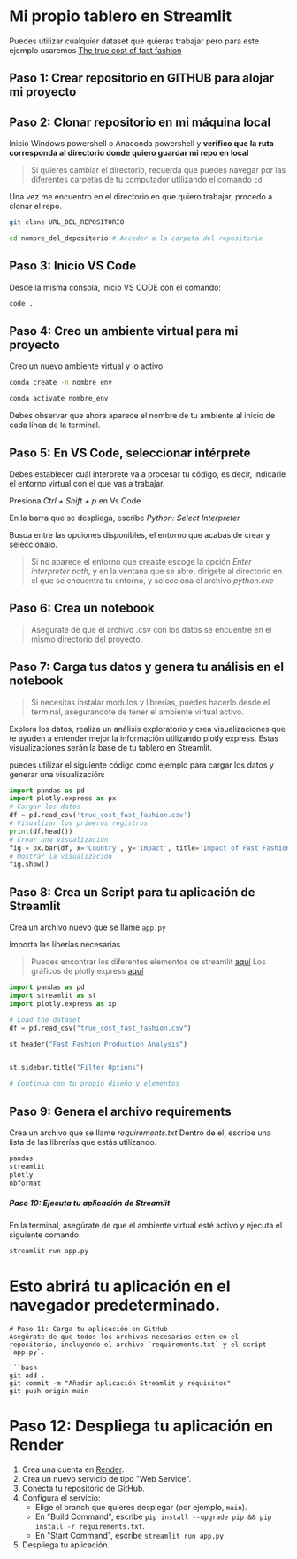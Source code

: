 # Mi propio tablero en Streamlit

Puedes utilizar cualquier dataset que quieras trabajar pero para este ejemplo usaremos [The true cost of fast fashion](https://www.kaggle.com/datasets/khushikyad001/the-true-cost-of-fast-fashion-impact?select=true_cost_fast_fashion.csv)

## Paso 1: Crear repositorio en GITHUB para alojar mi proyecto

## Paso 2: Clonar repositorio en mi máquina local

Inicio Windows powershell o Anaconda powershell y **verifico que la ruta corresponda al directorio donde quiero guardar mi repo en local**

> Si quieres cambiar el directorio, recuerda que puedes navegar por las diferentes carpetas de tu computador utilizando el comando `cd`

Una vez me encuentro en el directorio en que quiero trabajar, procedo a clonar el repo.

```bash
git clone URL_DEL_REPOSITORIO

cd nombre_del_depositorio # Acceder a la carpeta del repositorio
```

## Paso 3: Inicio VS Code

Desde la misma consola,  inicio VS CODE con el comando:

```bash
code .
```

## Paso 4: Creo un ambiente virtual para mi proyecto

Creo un nuevo ambiente virtual y lo activo

```bash
conda create -n nombre_env

conda activate nombre_env
```

Debes observar que ahora aparece el nombre de tu ambiente al inicio de cada línea de la terminal.

## Paso 5: En VS Code, seleccionar intérprete

Debes establecer cuál interprete va a procesar tu código, es decir, indicarle el entorno virtual con el que vas a trabajar.

Presiona *Ctrl + Shift + p*  en Vs Code

En la barra que se despliega, escribe *Python: Select Interpreter*

Busca entre las opciones disponibles, el entorno que acabas de crear y seleccionalo.

> Si no aparece el entorno que creaste escoge la opción *Enter interpreter path*, y en la ventana que se abre, dirígete al directorio en el que se encuentra tu entorno, y selecciona el archivo *python.exe*

## Paso 6: Crea un notebook

> Asegurate de que el archivo .csv con los datos se encuentre en el mismo directorio del proyecto.

## Paso 7: Carga tus datos y genera tu análisis en el notebook

> Si necesitas instalar modulos y librerías, puedes hacerlo desde el terminal, asegurandote de tener el ambiente virtual activo.

Explora los datos, realiza un análisis exploratorio y crea visualizaciones que te ayuden a entender mejor la información utilizando plotly express. Estas visualizaciones serán la base de tu tablero en Streamlit.

puedes utilizar el siguiente código como ejemplo para cargar los datos y generar una visualización:

```python
import pandas as pd
import plotly.express as px
# Cargar los datos
df = pd.read_csv('true_cost_fast_fashion.csv')
# Visualizar los primeros registros
print(df.head())
# Crear una visualización
fig = px.bar(df, x='Country', y='Impact', title='Impact of Fast Fashion by Country')
# Mostrar la visualización  
fig.show()
```

## Paso 8: Crea un Script para tu aplicación de Streamlit

Crea un archivo nuevo que se llame `app.py`

Importa las liberías necesarias

> Puedes encontrar los diferentes elementos de streamlit [aquí](https://docs.streamlit.io/develop/api-reference)
> Los gráficos de plotly express [aquí](https://plotly.com/python/plotly-express/#gallery)

``` python
import pandas as pd
import streamlit as st
import plotly.express as xp

# Load the dataset
df = pd.read_csv("true_cost_fast_fashion.csv")

st.header("Fast Fashion Production Analysis")


st.sidebar.title("Filter Options")

# Continua con tu propio diseño y elementos


```

## Paso 9: Genera el archivo requirements

Crea un archivo que se llame *requirements.txt*
Dentro de el, escribe una lista de las librerías que estás utilizando.

``` python
pandas
streamlit
plotly
nbformat
```
##### Paso 10: Ejecuta tu aplicación de Streamlit
En la terminal, asegúrate de que el ambiente virtual esté activo y ejecuta el siguiente comando:

```bash
streamlit run app.py
```
# Esto abrirá tu aplicación en el navegador predeterminado.
```
# Paso 11: Carga tu aplicación en GitHub
Asegúrate de que todos los archivos necesarios estén en el repositorio, incluyendo el archivo `requirements.txt` y el script `app.py`.

```bash
git add .
git commit -m "Añadir aplicación Streamlit y requisitos"
git push origin main
```
# Paso 12: Despliega tu aplicación en Render
1. Crea una cuenta en [Render](https://render.com/).
2. Crea un nuevo servicio de tipo "Web Service".
3. Conecta tu repositorio de GitHub.
4. Configura el servicio:
   - Elige el branch que quieres desplegar (por ejemplo, `main`).
   - En "Build Command", escribe `pip install --upgrade pip && pip install -r requirements.txt`.
   - En "Start Command", escribe `streamlit run app.py`
5. Despliega tu aplicación.
